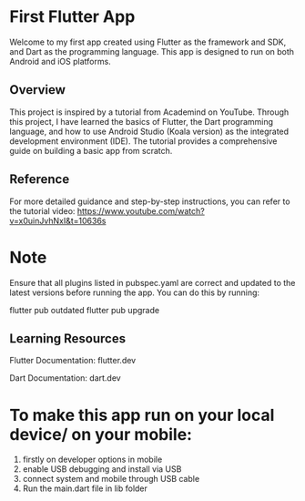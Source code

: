 # First Flutter App
Welcome to my first app created using Flutter as the framework and SDK, and Dart as the programming language. This app is designed to run on both Android and iOS platforms.

## Overview
This project is inspired by a tutorial from Academind on YouTube. Through this project, I have learned the basics of Flutter, the Dart programming language, and how to use Android Studio (Koala version) as the integrated development environment (IDE). The tutorial provides a comprehensive guide on building a basic app from scratch.

## Reference
For more detailed guidance and step-by-step instructions, you can refer to the tutorial video: 
https://www.youtube.com/watch?v=x0uinJvhNxI&t=10636s


# Note
Ensure that all plugins listed in pubspec.yaml are correct and updated to the latest versions before running the app. You can do this by running:

flutter pub outdated
flutter pub upgrade


## Learning Resources
Flutter Documentation: flutter.dev

Dart Documentation: dart.dev


# To make this app run on your local device/ on your mobile:
1. firstly on developer options in mobile
2. enable USB debugging and install via USB
3. connect system and mobile through USB cable
4. Run the main.dart file in lib folder
